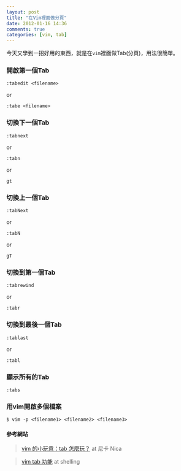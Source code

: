 ```yaml
---
layout: post
title: "在Vim裡面做分頁"
date: 2012-01-16 14:36
comments: true
categories: [vim, tab]
---
```

今天又學到一招好用的東西，就是在`vim`裡面做Tab(分頁)，用法很簡單。

### 開啟第一個Tab

	:tabedit <filename>

or

	:tabe <filename>

<!-- more -->

### 切換下一個Tab
	:tabnext

or

	:tabn

or 

	gt

### 切換上一個Tab

	:tabNext

or

	:tabN

or

	gT

### 切換到第一個Tab

	:tabrewind

or 

	:tabr

### 切換到最後一個Tab

	:tablast

or

	:tabl

### 顯示所有的Tab

	:tabs

### 用vim開啟多個檔案

	$ vim -p <filename1> <filename2> <filename3>
 
#### 參考網站

> [vim 的小玩意：tab 怎麼玩？](http://nicaliu.pixnet.net/blog/post/18589570) at 尼卡 Nica

> [vim tab 功能](http://navyblueshellingford.blogspot.com/2008/02/vim-tab.html) at shelling

